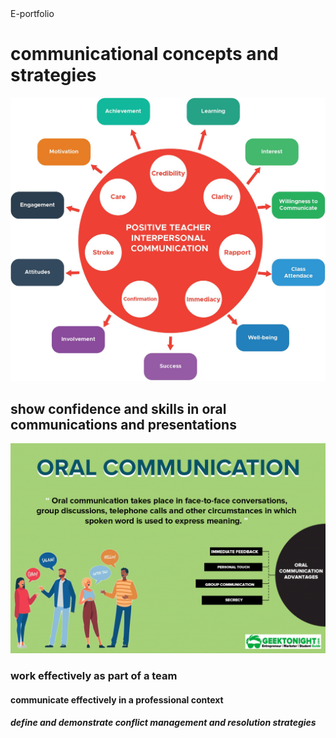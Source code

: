 <html>
   <head> 
     E-portfolio
  </head>
  <body>
   <h1>communicational concepts and strategies</h1>
    <img src="bap11.jpg"alt"khalu">
   <h2>show confidence and skills in oral communications and presentations</h2>
     <img src="bap12.png"alt"kp">
   <h3>work effectively as part of a team</h3>
   <h4>communicate effectively in a professional context</h4>
   <h5>define and demonstrate conflict management and resolution strategies</h5>
   </body>
   </html>
